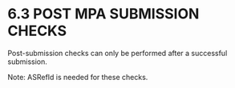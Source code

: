 # **6.3 POST MPA SUBMISSION CHECKS**

Post-submission checks can only be performed after a successful submission. 

Note: ASRefId is needed for these checks. 
